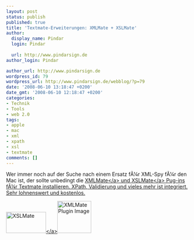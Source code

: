 ```yaml
---
layout: post
status: publish
published: true
title: 'Textmate-Erweiterungen: XMLMate + XSLMate'
author:
  display_name: Pindar
  login: Pindar
  
  url: http://www.pindarsign.de
author_login: Pindar

author_url: http://www.pindarsign.de
wordpress_id: 79
wordpress_url: http://www.pindarsign.de/webblog/?p=79
date: '2008-06-10 13:18:47 +0200'
date_gmt: '2008-06-10 12:18:47 +0200'
categories:
- Technik
- Tools
- web 2.0
tags:
- apple
- mac
- xml
- xpath
- xsl
- textmate
comments: []
---
```

<p>Wer immer noch auf der Suche nach einem Ersatz f&Atilde;&frac14;r XML-Spy f&Atilde;&frac14;r den Mac ist, der sollte unbedingt die <a title="XMLMate" href="http:&#47;&#47;www.ditchnet.org&#47;xmlmate&#47;" target="_blank">XMLMate<&#47;a> und <a title="XSLMate" href="http:&#47;&#47;www.ditchnet.org&#47;xslmate&#47;" target="_blank">XSLMate<&#47;a> Pug-ins f&Atilde;&frac14;r Textmate installieren. XPath, Validierung und vieles mehr ist integriert. Sehr lohnenswert und kostenlos.</p>
<p><a href="http:&#47;&#47;www.pindarsign.de&#47;webblog&#47;wp-content&#47;uploads&#47;2008&#47;06&#47;images-2.jpeg"><img class="size-medium wp-image-83" title="XSLMate" src="http:&#47;&#47;www.pindarsign.de&#47;webblog&#47;wp-content&#47;uploads&#47;2008&#47;06&#47;images-2.jpeg" alt="XSLMate" width="109" height="58" &#47;><&#47;a><img class="size-medium wp-image-82" title="XMLMate Plugin" src="http:&#47;&#47;www.pindarsign.de&#47;webblog&#47;wp-content&#47;uploads&#47;2008&#47;06&#47;images-1.jpeg" alt="XMLMate Plugin Image" width="93" height="88" &#47;></p>
